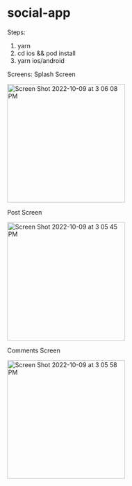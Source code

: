 # social-app

Steps:
  1. yarn
  2. cd ios && pod install
  3. yarn ios/android

Screens:
  Splash Screen
  
<img width="271" alt="Screen Shot 2022-10-09 at 3 06 08 PM" src="https://user-images.githubusercontent.com/27917129/194758478-1835593f-95e1-467d-9737-60fdaa21da38.png">

  Post Screen

<img width="271" alt="Screen Shot 2022-10-09 at 3 05 45 PM" src="https://user-images.githubusercontent.com/27917129/194758488-85194411-a7fe-41b9-9f2a-7b70df4a4d3a.png">

 Comments Screen

<img width="271" alt="Screen Shot 2022-10-09 at 3 05 58 PM" src="https://user-images.githubusercontent.com/27917129/194758499-ec70a42a-6134-4345-ad39-238f9c422cbb.png">

